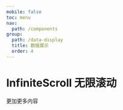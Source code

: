 ```yaml
---
mobile: false
toc: menu
nav:
  path: /components
group:
  path: /data-display
  title: 数据展示
  order: 4
---
```


# InfiniteScroll 无限滚动

更加更多内容
